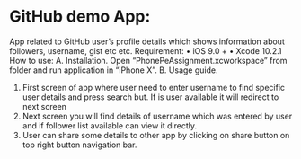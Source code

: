 # GitHub demo App:
App related to GitHub user’s profile details which shows information about followers, username, gist etc etc.
Requirement:
• iOS 9.0 +
• Xcode 10.2.1
How to use: 
A. Installation.
Open “PhonePeAssignment.xcworkspace” from folder and run application in “iPhone X”.
B. Usage guide.
1. First screen of app where user need to enter username to find specific user details and press search but. If is user available it will redirect to next screen
2. Next screen you will find details of username which was entered by user and if follower list available can view it directly.
3. User can share some details to other app by clicking on share button on top right button navigation bar.
 
